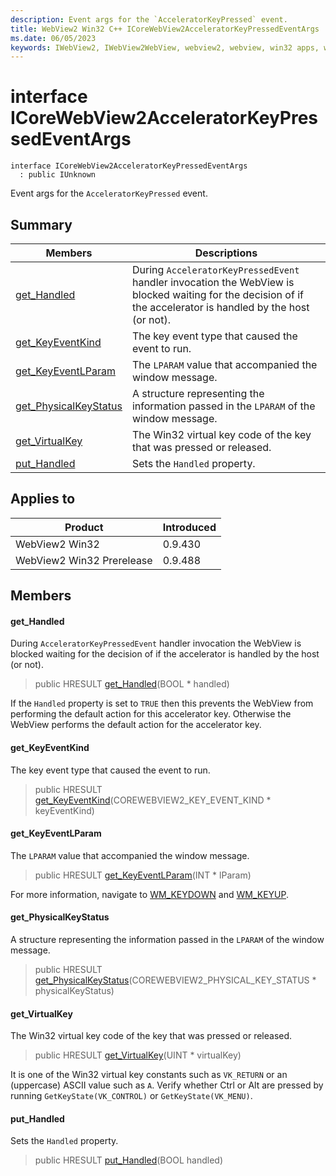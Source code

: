 ```yaml
---
description: Event args for the `AcceleratorKeyPressed` event.
title: WebView2 Win32 C++ ICoreWebView2AcceleratorKeyPressedEventArgs
ms.date: 06/05/2023
keywords: IWebView2, IWebView2WebView, webview2, webview, win32 apps, win32, edge, ICoreWebView2, ICoreWebView2Controller, browser control, edge html, ICoreWebView2AcceleratorKeyPressedEventArgs
---
```


# interface ICoreWebView2AcceleratorKeyPressedEventArgs

```
interface ICoreWebView2AcceleratorKeyPressedEventArgs
  : public IUnknown
```

Event args for the `AcceleratorKeyPressed` event.

## Summary

 Members                        | Descriptions
--------------------------------|---------------------------------------------
[get_Handled](#get_handled) | During `AcceleratorKeyPressedEvent` handler invocation the WebView is blocked waiting for the decision of if the accelerator is handled by the host (or not).
[get_KeyEventKind](#get_keyeventkind) | The key event type that caused the event to run.
[get_KeyEventLParam](#get_keyeventlparam) | The `LPARAM` value that accompanied the window message.
[get_PhysicalKeyStatus](#get_physicalkeystatus) | A structure representing the information passed in the `LPARAM` of the window message.
[get_VirtualKey](#get_virtualkey) | The Win32 virtual key code of the key that was pressed or released.
[put_Handled](#put_handled) | Sets the `Handled` property.

## Applies to

Product                         | Introduced
--------------------------------|---------------------------------------------
WebView2 Win32            |    0.9.430
WebView2 Win32 Prerelease |    0.9.488

## Members

#### get_Handled

During `AcceleratorKeyPressedEvent` handler invocation the WebView is blocked waiting for the decision of if the accelerator is handled by the host (or not).

> public HRESULT [get_Handled](#get_handled)(BOOL * handled)

If the `Handled` property is set to `TRUE` then this prevents the WebView from performing the default action for this accelerator key. Otherwise the WebView performs the default action for the accelerator key.

#### get_KeyEventKind

The key event type that caused the event to run.

> public HRESULT [get_KeyEventKind](#get_keyeventkind)(COREWEBVIEW2_KEY_EVENT_KIND * keyEventKind)

#### get_KeyEventLParam

The `LPARAM` value that accompanied the window message.

> public HRESULT [get_KeyEventLParam](#get_keyeventlparam)(INT * lParam)

For more information, navigate to [WM_KEYDOWN](/windows/win32/inputdev/wm-keydown) and [WM_KEYUP](/windows/win32/inputdev/wm-keyup).

#### get_PhysicalKeyStatus

A structure representing the information passed in the `LPARAM` of the window message.

> public HRESULT [get_PhysicalKeyStatus](#get_physicalkeystatus)(COREWEBVIEW2_PHYSICAL_KEY_STATUS * physicalKeyStatus)

#### get_VirtualKey

The Win32 virtual key code of the key that was pressed or released.

> public HRESULT [get_VirtualKey](#get_virtualkey)(UINT * virtualKey)

It is one of the Win32 virtual key constants such as `VK_RETURN` or an (uppercase) ASCII value such as `A`. Verify whether Ctrl or Alt are pressed by running `GetKeyState(VK_CONTROL)` or `GetKeyState(VK_MENU)`.

#### put_Handled

Sets the `Handled` property.

> public HRESULT [put_Handled](#put_handled)(BOOL handled)

